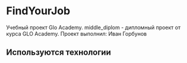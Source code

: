 # FindYourJob
Учебный проект Glo Academy. middle_diplom - дипломный проект от курса GLO Academy.
Проект выполнил: Иван Горбунов

## Используются технологии
